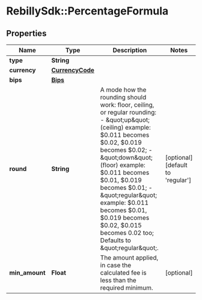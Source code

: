 # RebillySdk::PercentageFormula

## Properties
Name | Type | Description | Notes
------------ | ------------- | ------------- | -------------
**type** | **String** |  | 
**currency** | [**CurrencyCode**](CurrencyCode.md) |  | 
**bips** | [**Bips**](Bips.md) |  | 
**round** | **String** | A mode how the rounding should work: floor, ceiling, or regular rounding: - \&quot;up\&quot; (ceiling) example: $0.011 becomes $0.02, $0.019 becomes $0.02; - \&quot;down\&quot; (floor) example: $0.011 becomes $0.01, $0.019 becomes $0.01; - \&quot;regular\&quot; example: $0.011 becomes $0.01, $0.019 becomes $0.02, $0.015 becomes 0.02 too; Defaults to \&quot;regular\&quot;.  | [optional] [default to &#x27;regular&#x27;]
**min_amount** | **Float** | The amount applied, in case the calculated fee is less than the required minimum.  | [optional] 


